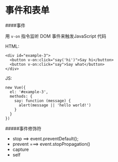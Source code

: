 # 事件和表单

####事件

用 ```v-on``` 指令监听 DOM 事件来触发JavaScript 代码

HTML:

    <div id="example-3">
      <button v-on:click="say('hi')">Say hi</button>
      <button v-on:click="say">Say what</button>
    </div>

JS:

    new Vue({
      el: '#example-3',
      methods: {
        say: function (message) {
          alert(message || 'hello world!')
        }
      }
    })

#####事件修饰符

* stop  ==> event.preventDefault();
* prevent ===> event.stopPropagation()
* capture
* self
